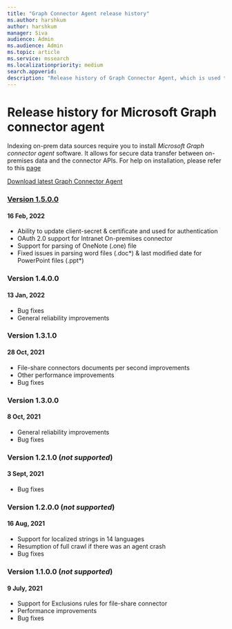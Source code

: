 ```yaml
--- 
title: "Graph Connector Agent release history" 
ms.author: harshkum 
author: harshkum
manager: Siva
audience: Admin
ms.audience: Admin 
ms.topic: article 
ms.service: mssearch 
ms.localizationpriority: medium 
search.appverid: 
description: "Release history of Graph Connector Agent, which is used to index the on-premises data sources using Microsoft built Graph connectors" 
--- 
```


# Release history for Microsoft Graph connector agent

Indexing on-prem data sources require you to install *Microsoft Graph connector agent* software. It allows for secure data transfer between on-premises data and the connector APIs. For help on installation, please refer to this [page](graph-connector-agent.md#installation)

[Download latest Graph Connector Agent](https://aka.ms/gcadownload)

### [Version 1.5.0.0](https://aka.ms/gcadownload)
####  16 Feb, 2022

* Ability to update client-secret & certificate and used for authentication 
* OAuth 2.0 support for Intranet On-premises connector 
* Support for parsing of OneNote (.one) file 
* Fixed issues in parsing word files (.doc*) & last modified date for PowerPoint files (.ppt*) 

### Version 1.4.0.0
#### 13 Jan, 2022

* Bug fixes
* General reliability improvements

### Version 1.3.1.0
#### 28 Oct, 2021

* File-share connectors documents per second improvements
* Other performance improvements
* Bug fixes

### Version 1.3.0.0
#### 8 Oct, 2021

* General reliability improvements
* Bug fixes

### Version 1.2.1.0 (*not supported*)
#### 3 Sept, 2021

* Bug fixes

### Version 1.2.0.0 (*not supported*)
#### 16 Aug, 2021

* Support for localized strings in 14 languages
* Resumption of full crawl if there was an agent crash
* Bug fixes

### Version 1.1.0.0 (*not supported*)
#### 9 July, 2021

* Support for Exclusions rules for file-share connector
* Performance improvements
* Bug fixes
